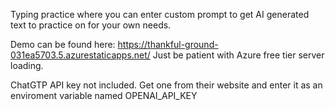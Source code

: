 Typing practice where you can enter custom prompt to get AI generated text to practice on for your own needs.

Demo can be found here: https://thankful-ground-031ea5703.5.azurestaticapps.net/
Just be patient with Azure free tier server loading.

ChatGTP API key not included. Get one from their website and enter it as an enviroment variable named OPENAI_API_KEY



